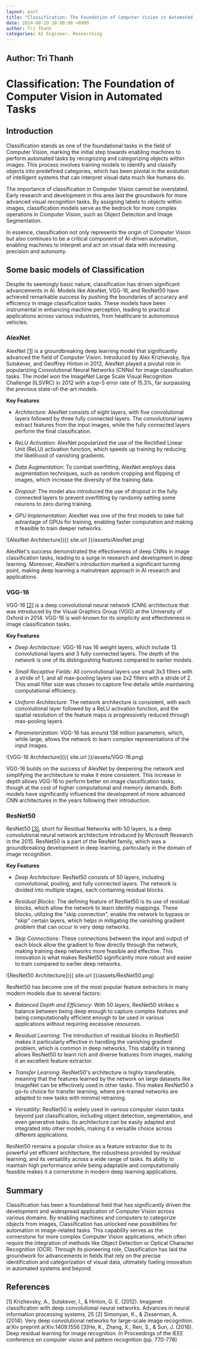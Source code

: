 ```yaml
---
layout: post
title: "Classification: The Foundation of Computer Vision in Automated Tasks"
date: 2024-08-29 10:00:00 +0900
author: Tri Thanh
categories: AI Engineer, Researching
---
```


## Author: Tri Thanh


# Classification: The Foundation of Computer Vision in Automated Tasks

## Introduction

Classification stands as one of the foundational tasks in the field of Computer Vision, marking the initial step towards enabling machines to perform automated tasks by recognizing and categorizing objects within images. This process involves training models to identify and classify objects into predefined categories, which has been pivotal in the evolution of intelligent systems that can interpret visual data much like humans do.

The importance of classification in Computer Vision cannot be overstated. Early research and development in this area laid the groundwork for more advanced visual recognition tasks. By assigning labels to objects within images, classification models serve as the bedrock for more complex operations in Computer Vision, such as Object Detection and Image Segmentation.

In essence, classification not only represents the origin of Computer Vision but also continues to be a critical component of AI-driven automation, enabling machines to interpret and act on visual data with increasing precision and autonomy.


## Some basic models of Classification

Despite its seemingly basic nature, classification has driven significant advancements in AI. Models like AlexNet, VGG-16, and ResNet50 have achieved remarkable success by pushing the boundaries of accuracy and efficiency in image classification tasks. These models have been instrumental in enhancing machine perception, leading to practical applications across various industries, from healthcare to autonomous vehicles.

### AlexNet

AlexNet [[1]](#1) is a groundbreaking deep learning model that significantly advanced the field of Computer Vision. Introduced by Alex Krizhevsky, Ilya Sutskever, and Geoffrey Hinton in 2012, AlexNet played a pivotal role in popularizing Convolutional Neural Networks (CNNs) for image classification tasks. The model won the ImageNet Large Scale Visual Recognition Challenge (ILSVRC) in 2012 with a top-5 error rate of 15.3%, far surpassing the previous state-of-the-art models.

**Key Features**
-   *Architecture*: AlexNet consists of eight layers, with five convolutional layers followed by three fully connected layers. The convolutional layers extract features from the input images, while the fully connected layers perform the final classification.
    
-   *ReLU Activation*: AlexNet popularized the use of the Rectified Linear Unit (ReLU) activation function, which speeds up training by reducing the likelihood of vanishing gradients.
    
-   *Data Augmentation*: To combat overfitting, AlexNet employs data augmentation techniques, such as random cropping and flipping of images, which increase the diversity of the training data.
    
-   *Dropout*: The model also introduced the use of dropout in the fully connected layers to prevent overfitting by randomly setting some neurons to zero during training.
    
-   *GPU Implementation*: AlexNet was one of the first models to take full advantage of GPUs for training, enabling faster computation and making it feasible to train deeper networks.

![AlexNet Architecture]({{ site.url }}/assets/AlexNet.png)

AlexNet's success demonstrated the effectiveness of deep CNNs in image classification tasks, leading to a surge in research and development in deep learning. Moreover, AlexNet's introduction marked a significant turning point, making deep learning a mainstream approach in AI research and applications.

### VGG-16

VGG-16 [[2]](#2) is a deep convolutional neural network (CNN) architecture that was introduced by the Visual Graphics Group (VGG) at the University of Oxford in 2014. VGG-16 is well-known for its simplicity and effectiveness in image classification tasks.

**Key Features**
-   *Deep Architecture*: VGG-16 has 16 weight layers, which include 13 convolutional layers and 3 fully connected layers. The depth of the network is one of its distinguishing features compared to earlier models.
    
-   *Small Receptive Fields*: All convolutional layers use small 3x3 filters with a stride of 1, and all max-pooling layers use 2x2 filters with a stride of 2. This small filter size was chosen to capture fine details while maintaining computational efficiency.
    
-   *Uniform Architecture*: The network architecture is consistent, with each convolutional layer followed by a ReLU activation function, and the spatial resolution of the feature maps is progressively reduced through max-pooling layers.
    
-   *Parameterization*: VGG-16 has around 138 million parameters, which, while large, allows the network to learn complex representations of the input images.

![VGG-16 Architecture]({{ site.url }}/assets/VGG-16.png)
   
VGG-16 builds on the success of AlexNet by deepening the network and simplifying the architecture to make it more consistent. This increase in depth allows VGG-16 to perform better on image classification tasks, though at the cost of higher computational and memory demands. Both models have significantly influenced the development of more advanced CNN architectures in the years following their introduction.

### ResNet50

ResNet50 [[3]](#3), short for Residual Networks with 50 layers, is a deep convolutional neural network architecture introduced by Microsoft Research in the 2015. ResNet50 is a part of the ResNet family, which was a groundbreaking development in deep learning, particularly in the domain of image recognition.

**Key Features**
-   *Deep Architecture*: ResNet50 consists of 50 layers, including convolutional, pooling, and fully connected layers. The network is divided into multiple stages, each containing residual blocks.
    
-   *Residual Blocks*: The defining feature of ResNet50 is its use of residual blocks, which allow the network to learn identity mappings. These blocks, utilizing the "skip connection", enable the network to bypass or "skip" certain layers, which helps in mitigating the vanishing gradient problem that can occur in very deep networks.
    
-   *Skip Connections*: These connections between the input and output of each block allow the gradient to flow directly through the network, making training deep networks more feasible and effective. This innovation is what makes ResNet50 significantly more robust and easier to train compared to earlier deep networks.

![ResNet50 Architecture]({{ site.url }}/assets/ResNet50.png)

ResNet50 has become one of the most popular feature extractors in many modern models due to several factors:

- *Balanced Depth and Efficiency*: With 50 layers, ResNet50 strikes a balance between being deep enough to capture complex features and being computationally efficient enough to be used in various applications without requiring excessive resources.
    
-  *Residual Learning*: The introduction of residual blocks in ResNet50 makes it particularly effective in handling the vanishing gradient problem, which is common in deep networks. This stability in training allows ResNet50 to learn rich and diverse features from images, making it an excellent feature extractor.
    
-  *Transfer Learning*: ResNet50's architecture is highly transferable, meaning that the features learned by the network on large datasets like ImageNet can be effectively used in other tasks. This makes ResNet50 a go-to choice for transfer learning, where pre-trained networks are adapted to new tasks with minimal retraining.
    
-  *Versatility*: ResNet50 is widely used in various computer vision tasks beyond just classification, including object detection, segmentation, and even generative tasks. Its architecture can be easily adapted and integrated into other models, making it a versatile choice across different applications.
    
ResNet50 remains a popular choice as a feature extractor due to its powerful yet efficient architecture, the robustness provided by residual learning, and its versatility across a wide range of tasks. Its ability to maintain high performance while being adaptable and computationally feasible makes it a cornerstone in modern deep learning applications.


## Summary

Classification has been a foundational field that has significantly driven the development and widespread application of Computer Vision across various domains. By enabling machines and computers to categorize objects from images, Classification has unlocked new possibilities for automation in image-related tasks. This capability serves as the cornerstone for more complex Computer Vision applications, which often require the integration of methods like Object Detection or Optical Character Recognition (OCR). Through its pioneering role, Classification has laid the groundwork for advancements in fields that rely on the precise identification and categorization of visual data, ultimately fueling innovation in automated systems and beyond.


## References

<a id="1">[1]</a> Krizhevsky, A., Sutskever, I., & Hinton, G. E. (2012). Imagenet classification with deep convolutional neural networks. Advances in neural information processing systems, 25
<a id="2">[2]</a> Simonyan, K., & Zisserman, A. (2014). Very deep convolutional networks for large-scale image recognition. arXiv preprint arXiv:1409.1556
<a id="3">[3]</a>He, K., Zhang, X., Ren, S., & Sun, J. (2016). Deep residual learning for image recognition. In Proceedings of the IEEE conference on computer vision and pattern recognition (pp. 770-778)